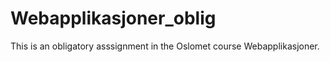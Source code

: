 # Webapplikasjoner_oblig

This is an obligatory asssignment in the Oslomet course Webapplikasjoner.
